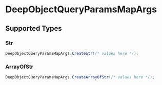 # DeepObjectQueryParamsMapArgs


## Supported Types

### Str

```csharp
DeepObjectQueryParamsMapArgs.CreateStr(/* values here */);
```

### ArrayOfStr

```csharp
DeepObjectQueryParamsMapArgs.CreateArrayOfStr(/* values here */);
```
